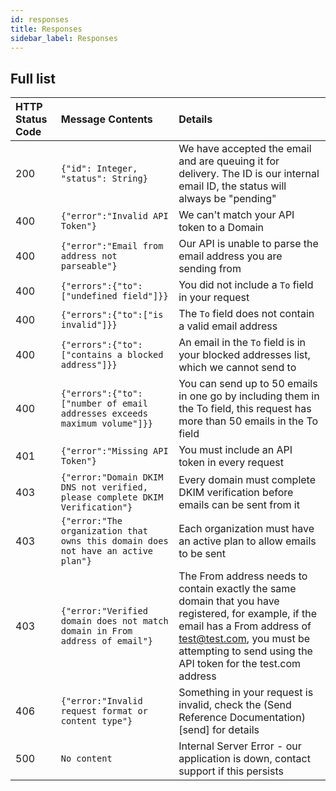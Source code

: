 ```yaml
---
id: responses
title: Responses
sidebar_label: Responses
---
```


## Full list


| HTTP Status Code      | Message Contents    | Details     |
| :------------- | :---------- | :----------- |
|  200 | ```{"id": Integer, "status": String}``` | We have accepted the email and are queuing it for delivery. The ID is our internal email ID, the status will always be "pending"   |
|  400 | ```{"error":"Invalid API Token"} ``` | We can't match your API token to a Domain |
|  400 | ```{"error":"Email from address not parseable"}``` | Our API is unable to parse the email address you are sending from |
|  400 | ```{"errors":{"to":["undefined field"]}}``` | You did not include a `To` field in your request |
|  400 | ```{"errors":{"to":["is invalid"]}}```  | The `To` field does not contain a valid email address |
|  400 | ```{"errors":{"to":["contains a blocked address"]}}``` | An email in the `To` field is in your blocked addresses list, which we cannot send to |
|  400 | ```{"errors":{"to":["number of email addresses exceeds maximum volume"]}}``` | You can send up to 50 emails in one go by including them in the To field, this request has more than 50 emails in the To field |
|  401 | ```{"error":"Missing API Token"}``` | You must include an API token in every request |
|  403 | ```{"error:"Domain DKIM DNS not verified, please complete DKIM Verification"}```| Every domain must complete DKIM verification before emails can be sent from it |
|  403 | ```{"error:"The organization that owns this domain does not have an active plan"}``` | Each organization must have an active plan to allow emails to be sent |
|  403 | ```{"error:"Verified domain does not match domain in From address of email"}``` | The From address needs to contain exactly the same domain that you have registered, for example, if the email has a From address of test@test.com, you must be attempting to send using the API token for the test.com address |
|  406 | ```{"error:"Invalid request format or content type"}``` | Something in your request is invalid, check the (Send Reference Documentation)[send] for details |
|  500 | `No content` | Internal Server Error - our application is down, contact support if this persists |
